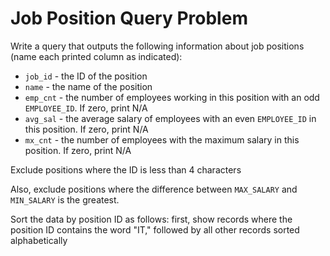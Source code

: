 # Job Position Query Problem

Write a query that outputs the following information about job positions (name each printed column as indicated):

- `job_id` - the ID of the position
- `name` - the name of the position
- `emp_cnt` - the number of employees working in this position with an odd `EMPLOYEE_ID`. If zero, print N/A
- `avg_sal` - the average salary of employees with an even `EMPLOYEE_ID` in this position. If zero, print N/A
- `mx_cnt` - the number of employees with the maximum salary in this position. If zero, print N/A

Exclude positions where the ID is less than 4 characters

Also, exclude positions where the difference between `MAX_SALARY` and `MIN_SALARY` is the greatest.

Sort the data by position ID as follows: first, show records where the position ID contains the word "IT," followed by all other records sorted alphabetically
